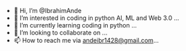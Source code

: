 - 👋 Hi, I’m @IbrahimAnde
- 👀 I’m interested in coding in python AI, ML and Web 3.0 ...
- 🌱 I’m currently learning coding in python ...
- 💞️ I’m looking to collaborate on ...
- 📫 How to reach me via andeibr1428@gmail.com...

<!---
IbrahimAnde/IbrahimAnde is a ✨ special ✨ repository because its `README.md` (this file) appears on your GitHub profile.
You can click the Preview link to take a look at your changes.
--->
